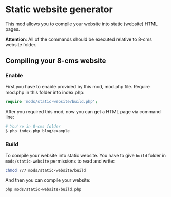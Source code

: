 # Static website generator

This mod allows you to compile your website into static (website) HTML pages.

**Attention**: All of the commands should be executed relative to 8-cms website 
folder.

## Compiling your 8-cms website

### Enable

First you have to enable provided by this mod, mod.php file. Require mod.php in
this folder into index.php:

```php
require 'mods/static-website/build.php';
```

After you required this mod, now you can get a HTML page via command line:

```sh
# You're in 8-cms folder
$ php index.php blog/example
```

### Build

To compile your website into static website. You have to give `build` folder 
in `mods/static-website` permissions to read and write:

```sh
chmod 777 mods/static-website/build
``` 

And then you can compile your website:

```sh
php mods/static-website/build.php
```